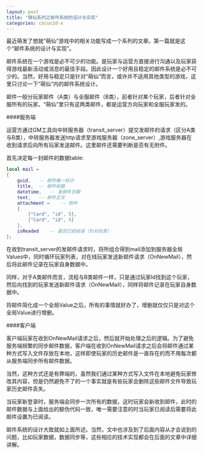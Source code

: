 ```yaml
---
layout: post
title: "萌仙系列之邮件系统的设计与实现"
categories: cocos2d-x
---
```


最近萌发了想就“萌仙”游戏中的相关功能写成一个系列的文章。第一篇就是这个“邮件系统的设计与实现”。

邮件系统在一个游戏是必不可少的功能。是玩家与运营方直接进行沟通以及玩家获得游戏最新活动或消息的最佳手段。因此设计一个好用且稳定的邮件系统是必不可少的。当然，好用与稳定只是针对“萌仙”而言，或许并不适用其他类型的游戏，这里只讨论一下“萌仙”内的邮件系统设计。

邮件一般分玩家邮件（A类）与全服邮件（B类），前者针对某个玩家，后者针对全服所有的玩家。“萌仙”里只有这两类邮件，都是运营方向玩家和全服玩家发的。

####服务端

运营方通过GM工具向中转服务器（transit\_server）提交发邮件的请求（区分A类与B类），中转服务器发送http请求至游戏服务器（zone\_server）,游戏服务器在收到请求后向所有玩家发送邮件。这里邮件还需要判断是否有无附件。

首先决定每一封邮件的数据table:

``` lua
local mail = 
{	
	guid,	-- 邮件唯一标识
	title,	-- 邮件标题
	datetime,	-- 发邮件日期
	text,	-- 邮件正文
	attachment = 	-- 附件
	{
		{"Card", "id", 5},
		{"Card", "id", 5}
	},
	isReaded	-- 是否已经阅读（针对玩家）
};
```

在收到transit\_server的发邮件请求时，将所组合得到mail添加到服务器全局Values中，同时循环玩家列表，对在线玩家发送新邮件请求（OnNewMail），然后将此邮件记录在玩家自身数据中。

同样，对于A类邮件而言，流程与B类邮件一样，只是通过玩家Id找到这个玩家，然后向找到的玩家发送新邮件请求（OnNewMail），同样将邮件记录在玩家自身数据中。

将邮件简化成一个全局Value之后，所有的事情就好办了，增删就仅仅只是对这个全局Value进行增删。

####客户端

客户端玩家在收到OnNewMail请求之后，然后就开始处理之后的逻辑。为了避免服务端频繁的同步邮件数据，客户端在收到OnNewMail请求之后会将邮件通过某种方式写入文件存放在本地，这样即使玩家的历史邮件是一直存在的而不用每次都从服务端同步所有邮件数据。

当然，这种方式还是有弊端的，虽然我们通过某种方式写入文件在本地避免玩家修改其内容，但是仍然避免不了的一个事实就是有些玩家会删除这些邮件文件导致玩家历史邮件丢失。

当玩家新登录时，服务端会同步一次所有的数据，这时玩家会新收到邮件，此时的邮件数据与上面给出的额伪代码一致，唯一需要注意的时当玩家已阅读后需要将此邮件设置为已阅读。

邮件系统的设计大致就如上面所述。当然，文中也涉及到了后面内容从才会说到的问题，比如玩家数据，数据同步等，这些相应的技术实现都会在后面的文章中详细讲解。